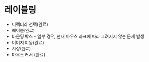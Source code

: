 # 레이블링

* 디렉터리 선택(완료)
* 레이블(완료)
* 바운딩 박스 - 일부 경우, 현재 마우스 좌표에 따라 그려지지 않는 문제 발생
* 이미지 이동(완료)
* 저장(완료)
* 마우스 커서 (완료)
